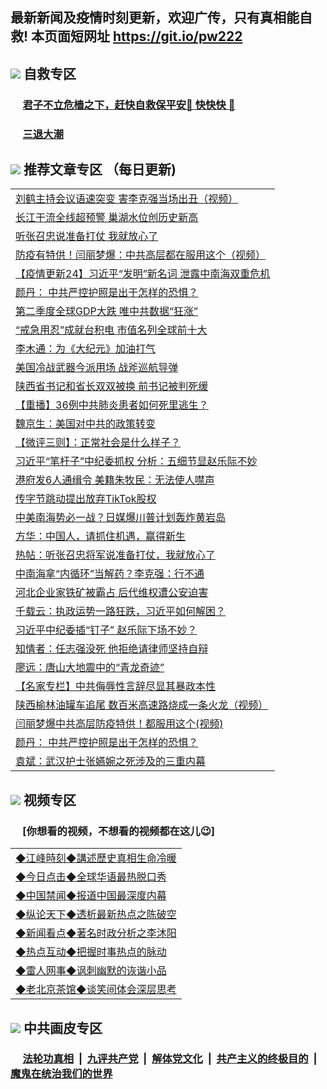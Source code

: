 ## 最新新闻及疫情时刻更新，欢迎广传，只有真相能自救! 本页面短网址 https://git.io/pw222



## <img src="https://img.icons8.com/cute-clipart/2x/circled-right.png">  自救专区

 ### &nbsp;&nbsp;&nbsp;&nbsp; [君子不立危樯之下，赶快自救保平安🍎 快快快 📩](https://github.com/pwgy/td/blob/master/README.md)
 
 ### &nbsp;&nbsp;&nbsp;&nbsp; [三退大潮](https://is.gd/fCPoKo) 
 
## <img src="https://img.icons8.com/cute-clipart/2x/circled-right.png"> 推荐文章专区 （每日更新)

<Table>
<tr><td colspan="2" align="left"><a href="https://oqhnkqck.xhuyd.press/?name=c1206896&key=encdeuyadochlaxz&from=pw2">刘鹤主持会议语速突变 害李克强当场出丑（视频）</a></td></tr>
<tr><td colspan="2" align="left"><a href="https://oqhnkqck.xhuyd.press/?name=c1206894&key=encdeuyadochlaxz&from=pw2">长江干流全线超预警 巢湖水位创历史新高</a></td></tr>
<tr><td colspan="2" align="left"><a href="https://oqhnkqck.xhuyd.press/?name=c1206881&key=encdeuyadochlaxz&from=pw2">听张召忠说准备打仗 我就放心了</a></td></tr>
<tr><td colspan="2" align="left"><a href="https://oqhnkqck.xhuyd.press/?name=c1206913&key=encdeuyadochlaxz&from=pw2">防疫有特供！闫丽梦爆：中共高层都在服用这个（视频）</a></td></tr>
<tr><td colspan="2" align="left"><a href="https://oqhnkqck.xhuyd.press/?name=c1201099&key=encdeuyadochlaxz&from=pw2">【疫情更新24】习近平“发明”新名词 泄露中南海双重危机</a></td></tr>
<tr><td colspan="2" align="left"><a href="https://oqhnkqck.xhuyd.press/?name=c1206897&key=encdeuyadochlaxz&from=pw2">颜丹： 中共严控护照是出于怎样的恐惧？</a></td></tr>
<tr><td colspan="2" align="left"><a href="https://oqhnkqck.xhuyd.press/?name=c1206884&key=encdeuyadochlaxz&from=pw2">第二季度全球GDP大跌 唯中共数据“狂涨”</a></td></tr>
<tr><td colspan="2" align="left"><a href="https://oqhnkqck.xhuyd.press/?name=c1206893&key=encdeuyadochlaxz&from=pw2">“戒急用忍”成就台积电 市值名列全球前十大</a></td></tr>
<tr><td colspan="2" align="left"><a href="https://oqhnkqck.xhuyd.press/?name=c1206886&key=encdeuyadochlaxz&from=pw2">李木通：为《大纪元》加油打气</a></td></tr>
<tr><td colspan="2" align="left"><a href="https://oqhnkqck.xhuyd.press/?name=c1206898&key=encdeuyadochlaxz&from=pw2">美国冷战武器今派用场 战斧巡航导弹</a></td></tr>
<tr><td colspan="2" align="left"><a href="https://oqhnkqck.xhuyd.press/?name=c1206883&key=encdeuyadochlaxz&from=pw2">陕西省书记和省长双双被换 前书记被判死缓</a></td></tr>
<tr><td colspan="2" align="left"><a href="https://oqhnkqck.xhuyd.press/?name=c1206903&key=encdeuyadochlaxz&from=pw2">【重播】36例中共肺炎患者如何死里逃生？</a></td></tr>
<tr><td colspan="2" align="left"><a href="https://oqhnkqck.xhuyd.press/?name=c1206887&key=encdeuyadochlaxz&from=pw2">魏京生：美国对中共的政策转变</a></td></tr>
<tr><td colspan="2" align="left"><a href="https://oqhnkqck.xhuyd.press/?name=c1206905&key=encdeuyadochlaxz&from=pw2">【微评三则】：正常社会是什么样子？</a></td></tr>
<tr><td colspan="2" align="left"><a href="https://oqhnkqck.xhuyd.press/?name=c1206922&key=encdeuyadochlaxz&from=pw2">习近平“笔杆子”中纪委抓权 分析：五细节显赵乐际不妙</a></td></tr>
<tr><td colspan="2" align="left"><a href="https://oqhnkqck.xhuyd.press/?name=c1206891&key=encdeuyadochlaxz&from=pw2">港府发6人通缉令 美籍朱牧民：无法使人噤声</a></td></tr>
<tr><td colspan="2" align="left"><a href="https://oqhnkqck.xhuyd.press/?name=c1206876&key=encdeuyadochlaxz&from=pw2">传字节跳动提出放弃TikTok股权</a></td></tr>
<tr><td colspan="2" align="left"><a href="https://oqhnkqck.xhuyd.press/?name=c1206947&key=encdeuyadochlaxz&from=pw2">中美南海势必一战？日媒爆川普计划轰炸黄岩岛</a></td></tr>
<tr><td colspan="2" align="left"><a href="https://oqhnkqck.xhuyd.press/?name=c1206904&key=encdeuyadochlaxz&from=pw2">方华：中国人，请抓住机遇，赢得新生</a></td></tr>
<tr><td colspan="2" align="left"><a href="https://oqhnkqck.xhuyd.press/?name=c1206946&key=encdeuyadochlaxz&from=pw2">热帖：听张召忠将军说准备打仗，我就放心了</a></td></tr>
<tr><td colspan="2" align="left"><a href="https://oqhnkqck.xhuyd.press/?name=c1206964&key=encdeuyadochlaxz&from=pw2">中南海拿“内循环”当解药？李克强：行不通</a></td></tr>
<tr><td colspan="2" align="left"><a href="https://oqhnkqck.xhuyd.press/?name=c1206892&key=encdeuyadochlaxz&from=pw2">河北企业家铁矿被霸占 后代维权遭公安迫害</a></td></tr>
<tr><td colspan="2" align="left"><a href="https://oqhnkqck.xhuyd.press/?name=c1206962&key=encdeuyadochlaxz&from=pw2">千载云：执政运势一路狂跌，习近平如何解困？</a></td></tr>
<tr><td colspan="2" align="left"><a href="https://oqhnkqck.xhuyd.press/?name=c1206966&key=encdeuyadochlaxz&from=pw2">习近平中纪委插“钉子” 赵乐际下场不妙？</a></td></tr>
<tr><td colspan="2" align="left"><a href="https://oqhnkqck.xhuyd.press/?name=c1206908&key=encdeuyadochlaxz&from=pw2">知情者：任志强没死 他拒绝请律师坚持自辩</a></td></tr>
<tr><td colspan="2" align="left"><a href="https://oqhnkqck.xhuyd.press/?name=c1206942&key=encdeuyadochlaxz&from=pw2">廖远：唐山大地震中的“青龙奇迹”</a></td></tr>
<tr><td colspan="2" align="left"><a href="https://oqhnkqck.xhuyd.press/?name=c1206950&key=encdeuyadochlaxz&from=pw2">【名家专栏】中共侮辱性言辞尽显其暴政本性</a></td></tr>
<tr><td colspan="2" align="left"><a href="https://oqhnkqck.xhuyd.press/?name=c1206965&key=encdeuyadochlaxz&from=pw2">陕西榆林油罐车追尾  数百米高速路烧成一条火龙（视频）</a></td></tr>
<tr><td colspan="2" align="left"><a href="https://oqhnkqck.xhuyd.press/?name=c1206974&key=encdeuyadochlaxz&from=pw2">闫丽梦爆中共高层防疫特供！都服用这个(视频)</a></td></tr>
<tr><td colspan="2" align="left"><a href="https://oqhnkqck.xhuyd.press/?name=c1206909&key=encdeuyadochlaxz&from=pw2">颜丹： 中共严控护照是出于怎样的恐惧？</a></td></tr>
<tr><td colspan="2" align="left"><a href="https://oqhnkqck.xhuyd.press/?name=c1206961&key=encdeuyadochlaxz&from=pw2">袁斌：武汉护士张嬿婉之死涉及的三重内幕</a></td></tr>


</Table>

## <img src="https://img.icons8.com/cute-clipart/2x/circled-right.png"> 视频专区
### &nbsp;&nbsp;&nbsp;&nbsp; [你想看的视频，不想看的视频都在这儿😉] <tr>
 
 <Table>
   <tr>
   <td colspan="2" align=left> 
<a href="https://kmyaoayewvhx.xhyte.press/oo.aspx?name=c922850&key=wybpblbewupvzpbn&from=gy22&tag=9877">◆江峰時刻◆講述歷史真相生命冷暖</a><br/>
    </td>
  </tr>
   <tr>
   <td colspan="2" align=left> 
<a href="https://kmyaoayewvhx.xhyte.press/oo.aspx?name=c816850&key=wybpblbewupvzpbn&from=gy22&tag=9877">◆今日点击◆全球华语最热脱口秀</a><br/>
    </td>
  </tr>
  <tr>
  <td colspan="2" align=left>
<a href="https://kmyaoayewvhx.xhyte.press/oo.aspx?name=c816860&key=wybpblbewupvzpbn&from=gy22&tag=99733110">◆中国禁闻◆报道中国最深度内幕</a><br/>
   </tr>
  <tr>
     <td colspan="2" align=left>
<a href="https://kmyaoayewvhx.xhyte.press/oo.aspx?name=c816855&key=wybpblbewupvzpbn&from=gy22&tag=997110">◆纵论天下◆透析最新热点之陈破空</a><br/>
   </tr>
   <tr>
      <td colspan="2" align=left>
<a href="https://kmyaoayewv4hx.xhyte.press/oo.aspx?name=c838308&key=wybpblbewupvzpbn&from=gy22&tag=9973110">◆新闻看点◆著名时政分析之李沐阳</a><br/>
   </tr>
   <tr>
     <td colspan="2" align=left>
<a href="https://kmy4aoayewvhx.xhyte.press/oo.aspx?name=c816852&key=wybpblbewupvzpbn&from=gy22&tag=9733110">◆热点互动◆把握时事热点的脉动</a><br/>
   </tr>
   <tr>
      <td colspan="2" align=left>
<a href="https://kmyaoaye4wvhx.xhyte.press/oo.aspx?name=c816694&key=wybpblbewupvzpbn&from=gy22&tag=93310">◆雷人网事◆讽刺幽默的诙谐小品</a><br/>
   </tr>
   <tr>
    <td colspan="2" align=left>
<a href="https://kmyao4ayewvhx.xhyte.press/oo.aspx?name=c816650&key=wybpblbewupvzpbn&from=gy22&tag=9973110">◆老北京茶馆◆谈笑间体会深层思考</a><br/>
   </tr>
</Table>
 
## <img src="https://img.icons8.com/cute-clipart/2x/circled-right.png"> 中共画皮专区


 ### &nbsp;&nbsp;&nbsp;&nbsp; [法轮功真相](https://github.com/begood0513/basic/blob/master/README.md) &nbsp;|&nbsp; [九评共产党](https://github.com/begood0513/9ping.md/blob/master/README.md) &nbsp;|&nbsp; [解体党文化](https://github.com/begood0513/jtdwh.md/blob/master/README.md)   &nbsp;|&nbsp; [共产主义的终极目的](https://github.com/begood0513/gczydzjmd.md/blob/master/README.md) &nbsp;|&nbsp; [魔鬼在统治我们的世界](https://github.com/begood0513/gczydzjmd.md/blob/master/README.md) 

